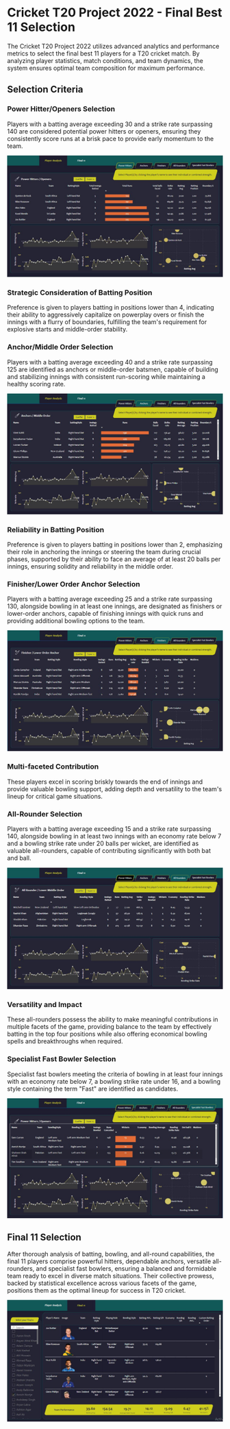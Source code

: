 # Cricket T20 Project 2022 - Final Best 11 Selection

The Cricket T20 Project 2022 utilizes advanced analytics and performance metrics to select the final best 11 players for a T20 cricket match. By analyzing player statistics, match conditions, and team dynamics, the system ensures optimal team composition for maximum performance.

## Selection Criteria

### Power Hitter/Openers Selection
Players with a batting average exceeding 30 and a strike rate surpassing 140 are considered potential power hitters or openers, ensuring they consistently score runs at a brisk pace to provide early momentum to the team.

![Power Hitter Selection](https://github.com/pavineasan1111/CricketAnalysis/blob/main/assets/power%20hitters.JPG)

### Strategic Consideration of Batting Position
Preference is given to players batting in positions lower than 4, indicating their ability to aggressively capitalize on powerplay overs or finish the innings with a flurry of boundaries, fulfilling the team's requirement for explosive starts and middle-order stability.

### Anchor/Middle Order Selection
Players with a batting average exceeding 40 and a strike rate surpassing 125 are identified as anchors or middle-order batsmen, capable of building and stabilizing innings with consistent run-scoring while maintaining a healthy scoring rate.

![Anchor/Middle Order Selection](https://github.com/pavineasan1111/CricketAnalysis/blob/main/assets/Anchors.JPG)

### Reliability in Batting Position
Preference is given to players batting in positions lower than 2, emphasizing their role in anchoring the innings or steering the team during crucial phases, supported by their ability to face an average of at least 20 balls per innings, ensuring solidity and reliability in the middle order.

### Finisher/Lower Order Anchor Selection
Players with a batting average exceeding 25 and a strike rate surpassing 130, alongside bowling in at least one innings, are designated as finishers or lower-order anchors, capable of finishing innings with quick runs and providing additional bowling options to the team.

![Finisher/Lower Order Anchor Selection](https://github.com/pavineasan1111/CricketAnalysis/blob/main/assets/finisher.JPG)

### Multi-faceted Contribution
These players excel in scoring briskly towards the end of innings and provide valuable bowling support, adding depth and versatility to the team's lineup for critical game situations.

### All-Rounder Selection
Players with a batting average exceeding 15 and a strike rate surpassing 140, alongside bowling in at least two innings with an economy rate below 7 and a bowling strike rate under 20 balls per wicket, are identified as valuable all-rounders, capable of contributing significantly with both bat and ball.

![All-Rounder Selection](https://github.com/pavineasan1111/CricketAnalysis/blob/main/assets/all%20rounder.JPG)

### Versatility and Impact
These all-rounders possess the ability to make meaningful contributions in multiple facets of the game, providing balance to the team by effectively batting in the top four positions while also offering economical bowling spells and breakthroughs when required.

### Specialist Fast Bowler Selection
Specialist fast bowlers meeting the criteria of bowling in at least four innings with an economy rate below 7, a bowling strike rate under 16, and a bowling style containing the term "Fast" are identified as candidates.

![Specialist Fast Bowler Selection](https://github.com/pavineasan1111/CricketAnalysis/blob/main/assets/Specialist%20fast%20bowlers.jpg)

## Final 11 Selection
After thorough analysis of batting, bowling, and all-round capabilities, the final 11 players comprise powerful hitters, dependable anchors, versatile all-rounders, and specialist fast bowlers, ensuring a balanced and formidable team ready to excel in diverse match situations. Their collective prowess, backed by statistical excellence across various facets of the game, positions them as the optimal lineup for success in T20 cricket.

![Finall 11 Selection](https://github.com/pavineasan1111/CricketAnalysis/blob/main/assets/Final11.JPG)